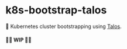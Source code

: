 # k8s-bootstrap-talos
🚀 Kubernetes cluster bootstrapping using [Talos](https://www.talos.dev/).

#### 🚧🚧 WIP 🚧🚧
